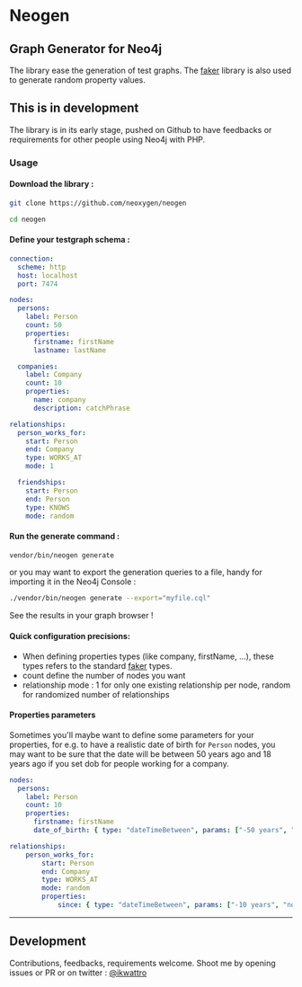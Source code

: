 # Neogen

## Graph Generator for Neo4j

The library ease the generation of test graphs. The [faker](https://github.com/fzaninotto/faker) library is also used to generate random property values.

## This is in development

The library is in its early stage, pushed on Github to have feedbacks or requirements for other people using Neo4j with PHP.

### Usage

#### Download the library :

```bash
git clone https://github.com/neoxygen/neogen

cd neogen
```

#### Define your testgraph schema :

```yaml
connection:
  scheme: http
  host: localhost
  port: 7474

nodes:
  persons:
    label: Person
    count: 50
    properties:
      firstname: firstName
      lastname: lastName

  companies:
    label: Company
    count: 10
    properties:
      name: company
      description: catchPhrase

relationships:
  person_works_for:
    start: Person
    end: Company
    type: WORKS_AT
    mode: 1

  friendships:
    start: Person
    end: Person
    type: KNOWS
    mode: random
```

#### Run the generate command :

```bash
vendor/bin/neogen generate
```

or you may want to export the generation queries to a file, handy for importing it in the Neo4j Console :

```bash
./vendor/bin/neogen generate --export="myfile.cql"
```

See the results in your graph browser !

#### Quick configuration precisions:

* When defining properties types (like company, firstName, ...), these types refers to the standard [faker](https://github.com/fzaninotto/faker) types.
* count define the number of nodes you want
* relationship mode : 1 for only one existing relationship per node, random for randomized number of relationships

#### Properties parameters

Sometimes you'll maybe want to define some parameters for your properties, for e.g. to have a realistic date of birth for `Person` nodes,
you may want to be sure that the date will be between 50 years ago and 18 years ago if you set dob for people working for a company.

```yaml
nodes:
  persons:
    label: Person
    count: 10
    properties:
      firstname: firstName
      date_of_birth: { type: "dateTimeBetween", params: ["-50 years", "-18 years"]}

relationships:
    person_works_for:
        start: Person
        end: Company
        type: WORKS_AT
        mode: random
        properties:
            since: { type: "dateTimeBetween", params: ["-10 years", "now"]}
```

---

## Development

Contributions, feedbacks, requirements welcome. Shoot me by opening issues or PR or on twitter : [@ikwattro](https://twitter.com/ikwattro)

